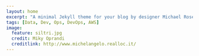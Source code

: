 ```yaml
---
layout: home
excerpt: "A minimal Jekyll theme for your blog by designer Michael Rose."
tags: [Data, Dev, Ops, DevOps, AWS]
image:
  feature: siltri.jpg
  credit: Miky Oprandi
  creditlink: http://www.michelangelo.realloc.it/
---
```


